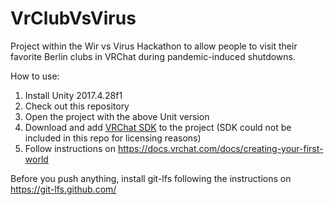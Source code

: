 # VrClubVsVirus
Project within the Wir vs Virus Hackathon to allow people to visit their favorite Berlin clubs in VRChat during pandemic-induced shutdowns.

How to use:
1. Install Unity 2017.4.28f1
1. Check out this repository
1. Open the project with the above Unit version
1. Download and add [VRChat SDK](https://vrchat.com/home/download) to the project (SDK could not be included in this repo for licensing reasons)
1. Follow instructions on https://docs.vrchat.com/docs/creating-your-first-world

Before you push anything, install git-lfs following the instructions on https://git-lfs.github.com/
